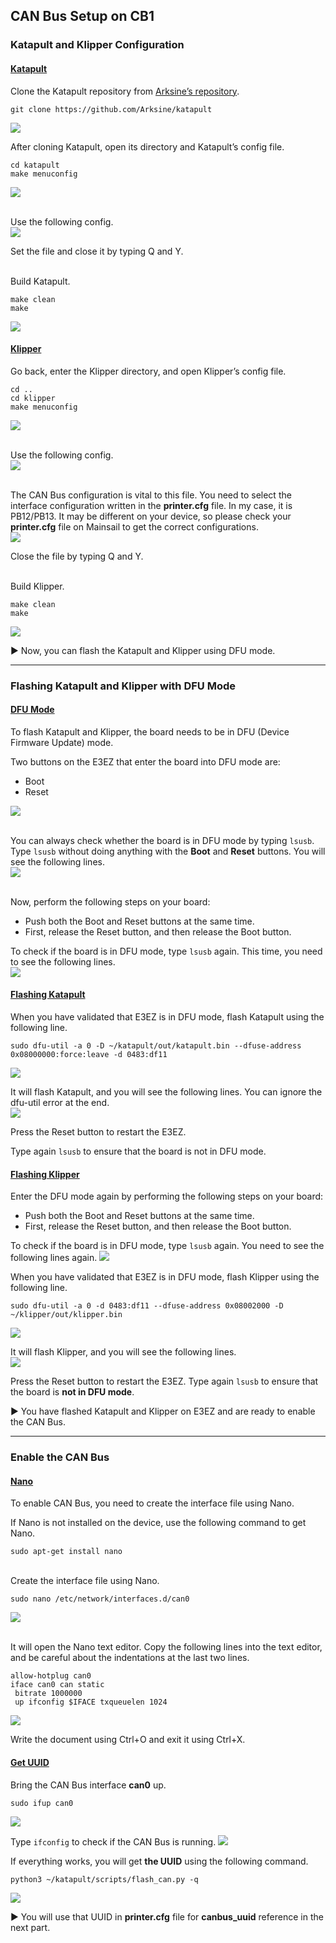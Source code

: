 ## CAN Bus Setup on CB1
### Katapult and Klipper Configuration
#### <ins>Katapult</ins>
Clone the Katapult repository from [Arksine’s repository](https://github.com/Arksine/katapult "Arksine's Katapult Repository").
```
git clone https://github.com/Arksine/katapult
```
![](https://github.com/CanBayraktarkatal/MantaE3EZ-with-CB1-and-HermitCrab2-CANBus-setup-for-Ender3Pro/blob/main/Images/31.png)

After cloning Katapult, open its directory and Katapult’s config file.
```
cd katapult
make menuconfig
```
![](https://github.com/CanBayraktarkatal/MantaE3EZ-with-CB1-and-HermitCrab2-CANBus-setup-for-Ender3Pro/blob/main/Images/32.png)

\
Use the following config.\
![](https://github.com/CanBayraktarkatal/MantaE3EZ-with-CB1-and-HermitCrab2-CANBus-setup-for-Ender3Pro/blob/main/Images/33.png)

Set the file and close it by typing Q and Y.

\
Build Katapult.
```
make clean
make
```
![](https://github.com/CanBayraktarkatal/MantaE3EZ-with-CB1-and-HermitCrab2-CANBus-setup-for-Ender3Pro/blob/main/Images/34.png)

#### <ins>Klipper</ins>
Go back, enter the Klipper directory, and open Klipper’s config file.
```
cd ..
cd klipper
make menuconfig
```
![](https://github.com/CanBayraktarkatal/MantaE3EZ-with-CB1-and-HermitCrab2-CANBus-setup-for-Ender3Pro/blob/main/Images/35.png)

\
Use the following config.\
![](https://github.com/CanBayraktarkatal/MantaE3EZ-with-CB1-and-HermitCrab2-CANBus-setup-for-Ender3Pro/blob/main/Images/36.png)

\
The CAN Bus configuration is vital to this file. You need to select the interface configuration written in the **printer.cfg** file. In my case, it is PB12/PB13. It may be different on your device, so please check your **printer.cfg** file on Mainsail to get the correct configurations.\
![](https://github.com/CanBayraktarkatal/MantaE3EZ-with-CB1-and-HermitCrab2-CANBus-setup-for-Ender3Pro/blob/main/Images/37.png)

Close the file by typing Q and Y.

\
Build Klipper.
```
make clean
make
```
![](https://github.com/CanBayraktarkatal/MantaE3EZ-with-CB1-and-HermitCrab2-CANBus-setup-for-Ender3Pro/blob/main/Images/38.png)

:arrow_forward: Now, you can flash the Katapult and Klipper using DFU mode.

---

### Flashing Katapult and Klipper with DFU Mode
#### <ins>DFU Mode</ins>

To flash Katapult and Klipper, the board needs to be in DFU (Device Firmware Update) mode.

Two buttons on the E3EZ that enter the board into DFU mode are:
- Boot
- Reset

![](https://github.com/CanBayraktarkatal/MantaE3EZ-with-CB1-and-HermitCrab2-CANBus-setup-for-Ender3Pro/blob/main/Images/39.png)

\
You can always check whether the board is in DFU mode by typing `lsusb`.
Type `lsusb` without doing anything with the **Boot** and **Reset** buttons.
You will see the following lines.\
![](https://github.com/CanBayraktarkatal/MantaE3EZ-with-CB1-and-HermitCrab2-CANBus-setup-for-Ender3Pro/blob/main/Images/40.png)

\
Now, perform the following steps on your board:
- Push both the Boot and Reset buttons at the same time.
- First, release the Reset button, and then release the Boot button.

To check if the board is in DFU mode, type `lsusb` again.
This time, you need to see the following lines.\
![](https://github.com/CanBayraktarkatal/MantaE3EZ-with-CB1-and-HermitCrab2-CANBus-setup-for-Ender3Pro/blob/main/Images/41.png)

#### <ins>Flashing Katapult</ins>
When you have validated that E3EZ is in DFU mode, flash Katapult using the following line.
```
sudo dfu-util -a 0 -D ~/katapult/out/katapult.bin --dfuse-address 0x08000000:force:leave -d 0483:df11
```
![](https://github.com/CanBayraktarkatal/MantaE3EZ-with-CB1-and-HermitCrab2-CANBus-setup-for-Ender3Pro/blob/main/Images/42.png)

It will flash Katapult, and you will see the following lines.
You can ignore the dfu-util error at the end.\
![](https://github.com/CanBayraktarkatal/MantaE3EZ-with-CB1-and-HermitCrab2-CANBus-setup-for-Ender3Pro/blob/main/Images/43.png)

Press the Reset button to restart the E3EZ.

Type again `lsusb` to ensure that the board is not in DFU mode.

#### <ins>Flashing Klipper</ins>
Enter the DFU mode again by performing the following steps on your board:
- Push both the Boot and Reset buttons at the same time.
- First, release the Reset button, and then release the Boot button.

To check if the board is in DFU mode, type `lsusb` again.
You need to see the following lines again.
![](https://github.com/CanBayraktarkatal/MantaE3EZ-with-CB1-and-HermitCrab2-CANBus-setup-for-Ender3Pro/blob/main/Images/41.png)

When you have validated that E3EZ is in DFU mode, flash Klipper using the following line.
```
sudo dfu-util -a 0 -d 0483:df11 --dfuse-address 0x08002000 -D ~/klipper/out/klipper.bin
```
![](https://github.com/CanBayraktarkatal/MantaE3EZ-with-CB1-and-HermitCrab2-CANBus-setup-for-Ender3Pro/blob/main/Images/44.png)

It will flash Klipper, and you will see the following lines.\
![](https://github.com/CanBayraktarkatal/MantaE3EZ-with-CB1-and-HermitCrab2-CANBus-setup-for-Ender3Pro/blob/main/Images/45.png)

Press the Reset button to restart the E3EZ.
Type again `lsusb` to ensure that the board is **not in DFU mode**.

:arrow_forward: You have flashed Katapult and Klipper on E3EZ and are ready to enable the CAN Bus.

---

### Enable the CAN Bus
#### <ins>Nano</ins>
To enable CAN Bus, you need to create the interface file using Nano.

If Nano is not installed on the device, use the following command to get Nano.
```
sudo apt-get install nano
```

\
Create the interface file using Nano.
```
sudo nano /etc/network/interfaces.d/can0
```
![](https://github.com/CanBayraktarkatal/MantaE3EZ-with-CB1-and-HermitCrab2-CANBus-setup-for-Ender3Pro/blob/main/Images/46.png)

\
It will open the Nano text editor.
Copy the following lines into the text editor, and be careful about the indentations at the last two lines.
```
allow-hotplug can0
iface can0 can static
 bitrate 1000000
 up ifconfig $IFACE txqueuelen 1024
```
![](https://github.com/CanBayraktarkatal/MantaE3EZ-with-CB1-and-HermitCrab2-CANBus-setup-for-Ender3Pro/blob/main/Images/47.png)

Write the document using Ctrl+O and exit it using Ctrl+X.

#### <ins>Get UUID</ins>
Bring the CAN Bus interface **can0** up.
```
sudo ifup can0
```
![](https://github.com/CanBayraktarkatal/MantaE3EZ-with-CB1-and-HermitCrab2-CANBus-setup-for-Ender3Pro/blob/main/Images/48.png)


Type `ifconfig` to check if the CAN Bus is running.
![](https://github.com/CanBayraktarkatal/MantaE3EZ-with-CB1-and-HermitCrab2-CANBus-setup-for-Ender3Pro/blob/main/Images/49.png)

If everything works, you will get **the UUID** using the following command.
```
python3 ~/katapult/scripts/flash_can.py -q
```
![](https://github.com/CanBayraktarkatal/MantaE3EZ-with-CB1-and-HermitCrab2-CANBus-setup-for-Ender3Pro/blob/main/Images/50.png)

:arrow_forward: You will use that UUID in **printer.cfg** file for **canbus_uuid** reference in the next part.

